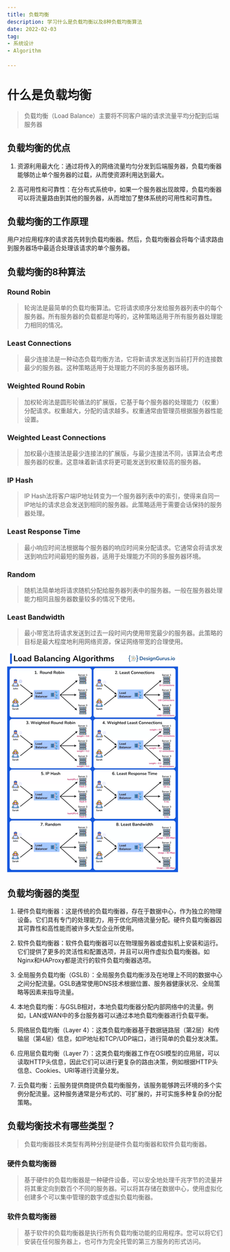 ```yaml
---
title: 负载均衡
description: 学习什么是负载均衡以及8种负载均衡算法
date: 2022-02-03
tag: 
- 系统设计
- Algorithm

---
```


# 什么是负载均衡

>负载均衡（Load Balance）主要将不同客户端的请求流量平均分配到后端服务器

## 负载均衡的优点

1. 资源利用最大化：通过将传入的网络流量均匀分发到后端服务器，负载均衡器能够防止单个服务器的过载，从而使资源利用达到最大。

2. 高可用性和可靠性：在分布式系统中，如果一个服务器出现故障，负载均衡器可以将流量路由到其他的服务器，从而增加了整体系统的可用性和可靠性。

## 负载均衡的工作原理

用户对应用程序的请求首先转到负载均衡器。然后，负载均衡器会将每个请求路由到服务器场中最适合处理该请求的单个服务器。

## 负载均衡的8种算法

### Round Robin

> 轮询法是最简单的负载均衡算法。它将请求顺序分发给服务器列表中的每个服务器。所有服务器的负载都是均等的，这种策略适用于所有服务器处理能力相同的情况。

### Least Connections

> 最少连接法是一种动态负载均衡方法，它将新请求发送到当前打开的连接数最少的服务器。这种策略适用于处理能力不同的多服务器环境。

### Weighted Round Robin

> 加权轮询法是圆形轮循法的扩展版，它基于每个服务器的处理能力（权重）分配请求。权重越大，分配的请求越多。权重通常由管理员根据服务器性能设置。

### Weighted Least Connections

> 加权最小连接法是最少连接法的扩展版，与最少连接法不同，该算法会考虑服务器的权重。这意味着新请求将更可能发送到权重较高的服务器。

### IP Hash

> IP Hash法将客户端IP地址转变为一个服务器列表中的索引，使得来自同一IP地址的请求总会发送到相同的服务器。此策略适用于需要会话保持的服务器处理。

### Least Response Time

> 最小响应时间法根据每个服务器的响应时间来分配请求。它通常会将请求发送到响应时间最短的服务器，适用于处理能力不同的多服务器环境。

### Random

> 随机法简单地将请求随机分配给服务器列表中的服务器。一般在服务器处理能力相同且服务器数量较多的情况下使用。

### Least Bandwidth

> 最小带宽法将请求发送到过去一段时间内使用带宽最少的服务器。此策略的目标是最大程度地利用网络资源，保证网络带宽的合理使用。

<img src="/images/负载均衡算法.png" alt="负载均衡算法" style="zoom:50%;" />

## 负载均衡器的类型

1. 硬件负载均衡器：这是传统的负载均衡器，存在于数据中心，作为独立的物理设备。它们具有专门的处理能力，用于优化网络流量分配。硬件负载均衡器因其可靠性和高性能而被许多大型企业所使用。

2. 软件负载均衡器：软件负载均衡器可以在物理服务器或虚拟机上安装和运行。它们提供了更多的灵活性和配置选项，并且可以用作虚拟负载均衡器。如Nginx和HAProxy都是流行的软件负载均衡器选项。

3. 全局服务负载均衡（GSLB）：全局服务负载均衡涉及在地理上不同的数据中心之间分配流量。GSLB通常使用DNS技术根据位置、服务器健康状况、全局策略等因素来指导流量。

4. 本地负载均衡：与GSLB相对，本地负载均衡器分配内部网络中的流量。例如，LAN或WAN中的多台服务器可以通过本地负载均衡器进行负载平衡。

5. 网络层负载均衡（Layer 4）：这类负载均衡器基于数据链路层（第2层）和传输层（第4层）信息，如IP地址和TCP/UDP端口，进行简单的负载分发决策。

6. 应用层负载均衡（Layer 7）：这类负载均衡器工作在OSI模型的应用层，可以读取HTTP头信息，因此它们可以进行更复杂的路由决策，例如根据HTTP头信息、Cookies、URI等进行流量分发。

7. 云负载均衡：云服务提供商提供负载均衡服务，该服务能够跨云环境的多个实例分配流量。这种服务通常是分布式的、可扩展的，并可实施多种复杂的分配策略。

## 负载均衡技术有哪些类型？

>负载均衡器技术类型有两种分别是硬件负载均衡器和软件负载均衡器。

### 硬件负载均衡器

>基于硬件的负载均衡器是一种硬件设备，可以安全地处理千兆字节的流量并将其重定向到数百个不同的服务器。可以将其存储在数据中心，使用虚拟化创建多个可以集中管理的数字或虚拟负载均衡器。

### 软件负载均衡器

>基于软件的负载均衡器是执行所有负载均衡功能的应用程序。您可以将它们安装在任何服务器上，也可作为完全托管的第三方服务的形式访问。
















